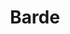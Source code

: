 ---
layout: home
title: Barde
categories:
  - classes
next_class:
  - Sänger der Tapferkeit
  - Sänger des Wissens
  - Sänger der Elegie
  - Sänger der Klingen
  - Sänger der Stimmen
  - Sänger der Schöpfung
  - Sänger der Eloquenz
---